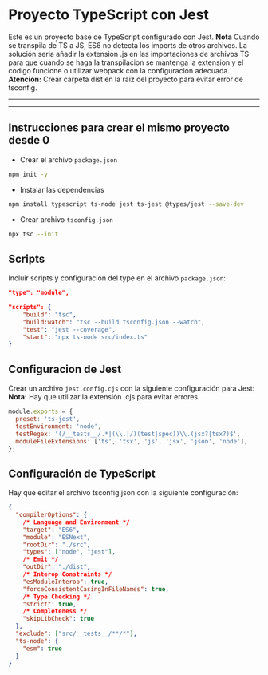 # Proyecto TypeScript con Jest

Este es un proyecto base de TypeScript configurado con Jest.
**Nota** Cuando se transpila de TS a JS, ES6 no detecta los imports de otros archivos.
La solución seria añadir la extension .js en las importaciones de archivos TS para que cuando se haga la transpilacion se mantenga la extension y el codigo funcione o utilizar webpack con la configuracion adecuada.<br>
**Atención:** Crear carpeta dist en la raiz del proyecto para evitar error de tsconfig.

---

---

## Instrucciones para crear el mismo proyecto desde 0

- Crear el archivo `package.json`

```bash
npm init -y
```

- Instalar las dependencias

```bash
npm install typescript ts-node jest ts-jest @types/jest --save-dev
```

- Crear archivo `tsconfig.json`

```bash
npx tsc --init
```

## Scripts

Incluir scripts y configuracion del type en el archivo `package.json`:

```json
"type": "module",

"scripts": {
    "build": "tsc",
    "build:watch": "tsc --build tsconfig.json --watch",
    "test": "jest --coverage",
    "start": "npx ts-node src/index.ts"
}
```

## Configuracion de Jest

Crear un archivo `jest.config.cjs` con la siguiente configuración para Jest:
**Nota:** Hay que utilizar la extensión .cjs para evitar errores.

```javascript
module.exports = {
  preset: 'ts-jest',
  testEnvironment: 'node',
  testRegex: '(/__tests__/.*|(\\.|/)(test|spec))\\.(jsx?|tsx?)$',
  moduleFileExtensions: ['ts', 'tsx', 'js', 'jsx', 'json', 'node'],
};
```

## Configuración de TypeScript

Hay que editar el archivo tsconfig.json con la siguiente configuración:

```json
{
  "compilerOptions": {
    /* Language and Environment */
    "target": "ES6",
    "module": "ESNext",
    "rootDir": "./src",
    "types": ["node", "jest"],
    /* Emit */
    "outDir": "./dist",
    /* Interop Constraints */
    "esModuleInterop": true,
    "forceConsistentCasingInFileNames": true,
    /* Type Checking */
    "strict": true,
    /* Completeness */
    "skipLibCheck": true
  },
  "exclude": ["src/__tests__/**/*"],
  "ts-node": {
    "esm": true
  }
}
```
